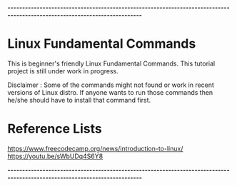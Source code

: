 **--------------------------------------------------------------------------------------------------------------------------**
# Linux Fundamental Commands

This is beginner's friendly Linux Fundamental Commands. This tutorial project is still under work in progress.

Disclaimer : Some of the commands might not found or work in recent versions of Linux distro. If anyone wants to run those
commands then he/she should have to install that command first.

# Reference Lists

https://www.freecodecamp.org/news/introduction-to-linux/
https://youtu.be/sWbUDq4S6Y8


**--------------------------------------------------------------------------------------------------------------------------**






    
